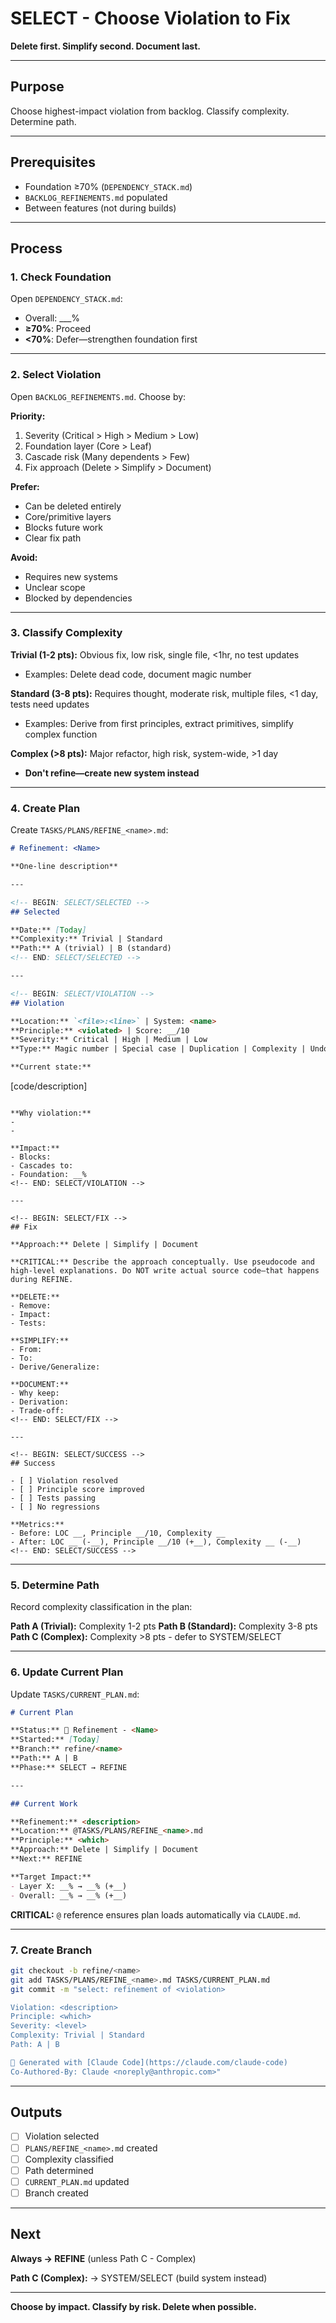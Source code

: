 # SELECT - Choose Violation to Fix

**Delete first. Simplify second. Document last.**

---

## Purpose

Choose highest-impact violation from backlog. Classify complexity. Determine path.

---

## Prerequisites

- Foundation ≥70% (`DEPENDENCY_STACK.md`)
- `BACKLOG_REFINEMENTS.md` populated
- Between features (not during builds)

---

## Process

### 1. Check Foundation

Open `DEPENDENCY_STACK.md`:
- Overall: ___%
- **≥70%**: Proceed
- **<70%**: Defer—strengthen foundation first

---

### 2. Select Violation

Open `BACKLOG_REFINEMENTS.md`. Choose by:

**Priority:**
1. Severity (Critical > High > Medium > Low)
2. Foundation layer (Core > Leaf)
3. Cascade risk (Many dependents > Few)
4. Fix approach (Delete > Simplify > Document)

**Prefer:**
- Can be deleted entirely
- Core/primitive layers
- Blocks future work
- Clear fix path

**Avoid:**
- Requires new systems
- Unclear scope
- Blocked by dependencies

---

### 3. Classify Complexity

**Trivial (1-2 pts):** Obvious fix, low risk, single file, <1hr, no test updates
- Examples: Delete dead code, document magic number

**Standard (3-8 pts):** Requires thought, moderate risk, multiple files, <1 day, tests need updates
- Examples: Derive from first principles, extract primitives, simplify complex function

**Complex (>8 pts):** Major refactor, high risk, system-wide, >1 day
- **Don't refine—create new system instead**

---

### 4. Create Plan

Create `TASKS/PLANS/REFINE_<name>.md`:

```markdown
# Refinement: <Name>

**One-line description**

---

<!-- BEGIN: SELECT/SELECTED -->
## Selected

**Date:** [Today]
**Complexity:** Trivial | Standard
**Path:** A (trivial) | B (standard)
<!-- END: SELECT/SELECTED -->

---

<!-- BEGIN: SELECT/VIOLATION -->
## Violation

**Location:** `<file>:<line>` | System: <name>
**Principle:** <violated> | Score: __/10
**Severity:** Critical | High | Medium | Low
**Type:** Magic number | Special case | Duplication | Complexity | Undocumented

**Current state:**
```
[code/description]
```

**Why violation:**
-
-

**Impact:**
- Blocks:
- Cascades to:
- Foundation: __%
<!-- END: SELECT/VIOLATION -->

---

<!-- BEGIN: SELECT/FIX -->
## Fix

**Approach:** Delete | Simplify | Document

**CRITICAL:** Describe the approach conceptually. Use pseudocode and high-level explanations. Do NOT write actual source code—that happens during REFINE.

**DELETE:**
- Remove:
- Impact:
- Tests:

**SIMPLIFY:**
- From:
- To:
- Derive/Generalize:

**DOCUMENT:**
- Why keep:
- Derivation:
- Trade-off:
<!-- END: SELECT/FIX -->

---

<!-- BEGIN: SELECT/SUCCESS -->
## Success

- [ ] Violation resolved
- [ ] Principle score improved
- [ ] Tests passing
- [ ] No regressions

**Metrics:**
- Before: LOC __, Principle __/10, Complexity __
- After: LOC __ (-__), Principle __/10 (+__), Complexity __ (-__)
<!-- END: SELECT/SUCCESS -->
```

---

### 5. Determine Path

Record complexity classification in the plan:

**Path A (Trivial):** Complexity 1-2 pts
**Path B (Standard):** Complexity 3-8 pts
**Path C (Complex):** Complexity >8 pts - defer to SYSTEM/SELECT

---

### 6. Update Current Plan

Update `TASKS/CURRENT_PLAN.md`:

```markdown
# Current Plan

**Status:** 🔧 Refinement - <Name>
**Started:** [Today]
**Branch:** refine/<name>
**Path:** A | B
**Phase:** SELECT → REFINE

---

## Current Work

**Refinement:** <description>
**Location:** @TASKS/PLANS/REFINE_<name>.md
**Principle:** <which>
**Approach:** Delete | Simplify | Document
**Next:** REFINE

**Target Impact:**
- Layer X: __% → __% (+__)
- Overall: __% → __% (+__)
```

**CRITICAL:** `@` reference ensures plan loads automatically via `CLAUDE.md`.

---

### 7. Create Branch

```bash
git checkout -b refine/<name>
git add TASKS/PLANS/REFINE_<name>.md TASKS/CURRENT_PLAN.md
git commit -m "select: refinement of <violation>

Violation: <description>
Principle: <which>
Severity: <level>
Complexity: Trivial | Standard
Path: A | B

🤖 Generated with [Claude Code](https://claude.com/claude-code)
Co-Authored-By: Claude <noreply@anthropic.com>"
```

---

## Outputs

- [ ] Violation selected
- [ ] `PLANS/REFINE_<name>.md` created
- [ ] Complexity classified
- [ ] Path determined
- [ ] `CURRENT_PLAN.md` updated
- [ ] Branch created

---

## Next

**Always → REFINE** (unless Path C - Complex)

**Path C (Complex):** → SYSTEM/SELECT (build system instead)

---

**Choose by impact. Classify by risk. Delete when possible.**
